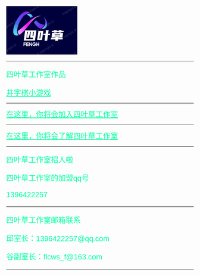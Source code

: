 <img src="logo.jpg" style="font-family:arial;color:rgb(0, 255, 162);font-size:20px;" alt="四叶草官网"/>
<hr/>
<p style="font-family:arial;color:rgb(0, 255, 162);font-size:20px;">四叶草工作室作品</p>
<a style="font-family:arial;color:rgb(0, 255, 162);font-size:20px;" href="game.exe">井字棋小游戏</a>
<hr/>
<a style="font-family:arial;color:rgb(0, 255, 162);font-size:20px;" href="enter.html">在这里，你将会加入四叶草工作室</a>
<hr/>
<a style="font-family:arial;color:rgb(0, 255, 162);font-size:20px;" href="about.html">在这里，你将会了解四叶草工作室</a>
<hr/>
<p style="font-family:arial;color:rgb(0, 255, 162);font-size:20px;">四叶草工作室招人啦</p>
<p style="font-family:arial;color:rgb(0, 255, 162);font-size:20px;">四叶草工作室的加盟qq号</p>
<p style="font-family:arial;color:rgb(0, 255, 162);font-size:20px;">1396422257</p>
<hr/>
<p style="font-family:arial;color:rgb(0, 255, 162);font-size:20px;">四叶草工作室邮箱联系</p>
<p style="font-family:arial;color:rgb(0, 255, 162);font-size:20px;">邱室长：1396422257@qq.com</p>
<p style="font-family:arial;color:rgb(0, 255, 162);font-size:20px;">谷副室长：flcws_f@163.com</p>
<hr/>

